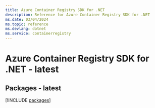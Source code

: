 ```yaml
---
title: Azure Container Registry SDK for .NET
description: Reference for Azure Container Registry SDK for .NET
ms.date: 03/04/2024
ms.topic: reference
ms.devlang: dotnet
ms.service: containerregistry
---
```

# Azure Container Registry SDK for .NET - latest
## Packages - latest
[!INCLUDE [packages](container-registry-index.md)]